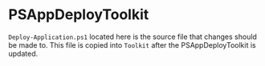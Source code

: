 # PSAppDeployToolkit

`Deploy-Application.ps1` located here is the source file that changes should be made to. This file is copied into `Toolkit` after the PSAppDeployToolkit is updated.
